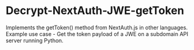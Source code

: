 # Decrypt-NextAuth-JWE-getToken
Implements the getToken() method from NextAuth.js in other languages. Example use case - Get the token payload of a JWE on a subdomain API server running Python.   
